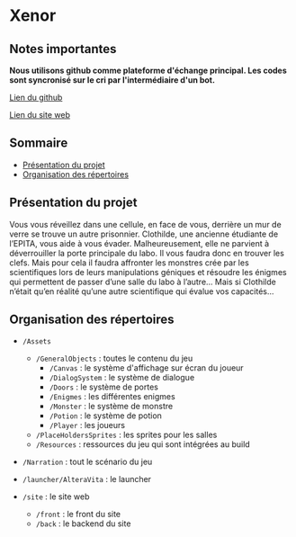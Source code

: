 # Xenor

## Notes importantes

**Nous utilisons github comme plateforme d'échange principal. Les codes sont syncronisé sur le cri par l'intermédiaire d'un bot.**

[Lien du github](https://github.com/s2xenor/xenor/)

[Lien du site web](https://s2xenor.github.io/xenor/site/front)


## Sommaire
- [Présentation du projet](#project_presentation)
- [Organisation des répertoires](#file_organization)

## Présentation du projet<a id="project_presentation"></a>

Vous vous réveillez dans une cellule, en face de vous, derrière un mur de verre se trouve un autre prisonnier. 
Clothilde, une ancienne étudiante de l’EPITA, vous aide à vous évader. 
Malheureusement, elle ne parvient à déverrouiller la porte principale du labo. 
Il vous faudra donc en trouver les clefs. 
Mais pour cela il faudra affronter les monstres crée par les scientifiques lors de leurs manipulations géniques et résoudre les énigmes qui permettent de passer d’une salle du labo à l’autre… 
Mais si Clothilde n’était qu’en réalité qu’une autre scientifique qui évalue vos capacités…

## Organisation des répertoires<a id="file_organization"></a>

* ``/Assets``
    * ``/GeneralObjects`` : toutes le contenu du jeu
        * ``/Canvas`` : le système d'affichage sur écran du joueur
        * ``/DialogSystem`` : le système de dialogue
        * ``/Doors`` : le système de portes
        * ``/Enigmes`` : les différentes enigmes
        * ``/Monster`` : le système de monstre
        * ``/Potion`` : le système de potion
        * ``/Player`` : les joueurs
    * ``/PlaceHoldersSprites`` : les sprites pour les salles
    * ``/Resources`` : ressources du jeu qui sont intégrées au build

* ``/Narration`` : tout le scénario du jeu

* ``/launcher/AlteraVita`` : le launcher

* ``/site`` : le site web
    * ``/front`` : le front du site
    * ``/back`` : le backend du site


